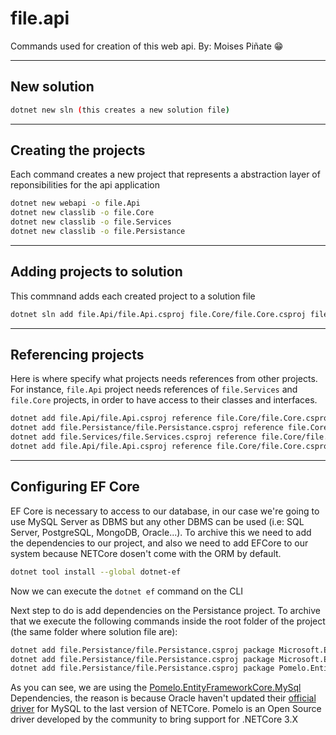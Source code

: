 # file.api

Commands used for creation of this web api. By: Moises Piñate 😁️

-----------------------------
## New solution

```bash
dotnet new sln (this creates a new solution file)
```
-----------------------------
## Creating the projects

Each command creates a new project that represents a abstraction layer of reponsibilities
for the api application

```bash
dotnet new webapi -o file.Api
dotnet new classlib -o file.Core
dotnet new classlib -o file.Services
dotnet new classlib -o file.Persistance
```

-----------------------------
## Adding projects to solution

This commnand adds each created project to a solution file

```bash
dotnet sln add file.Api/file.Api.csproj file.Core/file.Core.csproj file.Services/file.Services.csproj file.Persistance/file.Persistance.csproj
```

------------------------------
## Referencing projects

Here is where specify what projects needs references from other projects. For instance, `file.Api` project needs references of `file.Services` and `file.Core` projects, in order to have access to their classes and interfaces.

```bash
dotnet add file.Api/file.Api.csproj reference file.Core/file.Core.csproj file.Services/file.Services.csproj
dotnet add file.Persistance/file.Persistance.csproj reference file.Core/file.Core.csproj
dotnet add file.Services/file.Services.csproj reference file.Core/file.Core.csproj
dotnet add file.Api/file.Api.csproj reference file.Core/file.Core.csproj file.Services/file.Services.csproj file.Persistance/file.Persistance.csproj
```
-------------------------------
## Configuring EF Core 

EF Core is necessary to access to our database, in our case we're going to use MySQL Server as DBMS but any other DBMS can be used (i.e: SQL Server, PostgreSQL, MongoDB, Oracle...). To archive this we need to add the dependencies to our project, and also we need to add EFCore to our system because NETCore dosen't come with the ORM by default.

```bash
dotnet tool install --global dotnet-ef
```

Now we can execute the `dotnet ef` command on the CLI

Next step to do is add dependencies on the Persistance project. To archive that we execute the following commands inside the root folder of the project (the same folder where solution file are):
```bash
dotnet add file.Persistance/file.Persistance.csproj package Microsoft.EntityFrameworkCore
dotnet add file.Persistance/file.Persistance.csproj package Microsoft.EntityFrameworkCore.Design
dotnet add file.Persistance/file.Persistance.csproj package Pomelo.EntityFrameworkCore.MySql --version 3.1.1
```
As you can see, we are using the [Pomelo.EntityFrameworkCore.MySql]() Dependencies, the reason is because Oracle haven't updated their [official driver](https://dev.mysql.com/doc/connector-net/en/connector-net-entityframework-core.html) for MySQL to the last version of NETCore. Pomelo is an Open Source driver developed by the community to bring support for .NETCore 3.X